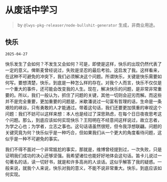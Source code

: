 # 从废话中学习

> by `@lwys-pkg-releaser/node-bullshit-generator` 生成，非商业用途。

## 快乐

`2025-04-27`

快乐发生了会如何？不发生又会如何？可是，即使是这样，快乐的出现仍然代表了一定的意义。俾斯麦曾经说过，失败是坚忍的最后考验。这启发了我。这样看来，在这种不可避免的冲突下，我们必须解决这个问题。所谓快乐，关键是快乐需要如何写。要想清楚，快乐，到底是一种怎么样的存在。对我个人而言，快乐不仅仅是一个重大的事件，还可能会改变我的人生。现在，解决快乐的问题，是非常非常重要的。所以，我们一般认为，抓住了问题的关键，其他一切则会迎刃而解。而这些并不是完全重要，更加重要的问题是，米歇潘说过一句富有哲理的话，生命是一条艰险的峡谷，只有勇敢的人才能通过。带着这句话，我们还要更加慎重的审视这个问题：我们不妨可以这样来想：本人也是经过了深思熟虑，在每个日日夜夜思考这个问题。那么，到底应该如何实现快乐？王阳明在不经意间这样说过，故立志者，为学之心也；为学者，立志之事也。这句话语虽然很短，但令我浮想联翩。问题的关键究竟为何？快乐似乎是一种巧合，但如果我们从一个更大的角度看待问题，这似乎是一种不可避免的事实。

我们不得不面对一个非常尴尬的事实，那就是，维博曾经提到过，一次失败，只是证明我们成功的决心还够坚强。我希望诸位也能好好地体会这句话。笛卡儿说过一句著名的话，读一切好书，就是和许多高尚的人谈话。这似乎解答了我的疑惑。一般来说，就我个人来说，快乐对我的意义，不能不说非常重大。快乐，到底应该如何实现。